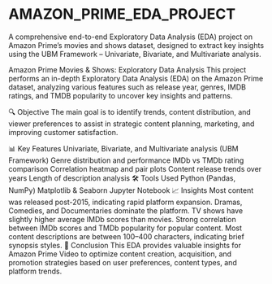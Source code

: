 # AMAZON_PRIME_EDA_PROJECT
A comprehensive end-to-end Exploratory Data Analysis (EDA) project on Amazon Prime’s movies and shows dataset, designed to extract key insights using the UBM Framework – Univariate, Bivariate, and Multivariate analysis.

Amazon Prime Movies & Shows: Exploratory Data Analysis
This project performs an in-depth Exploratory Data Analysis (EDA) on the Amazon Prime dataset, analyzing various features such as release year, genres, IMDB ratings, and TMDB popularity to uncover key insights and patterns.

🔍 Objective
The main goal is to identify trends, content distribution, and viewer preferences to assist in strategic content planning, marketing, and improving customer satisfaction.

📊 Key Features
Univariate, Bivariate, and Multivariate analysis (UBM Framework)
Genre distribution and performance
IMDb vs TMDb rating comparison
Correlation heatmap and pair plots
Content release trends over years
Length of description analysis
🛠 Tools Used
Python (Pandas, NumPy)
Matplotlib & Seaborn
Jupyter Notebook
📈 Insights
Most content was released post-2015, indicating rapid platform expansion.
Dramas, Comedies, and Documentaries dominate the platform.
TV shows have slightly higher average IMDb scores than movies.
Strong correlation between IMDb scores and TMDb popularity for popular content.
Most content descriptions are between 100–400 characters, indicating brief synopsis styles.
📌 Conclusion
This EDA provides valuable insights for Amazon Prime Video to optimize content creation, acquisition, and promotion strategies based on user preferences, content types, and platform trends.
